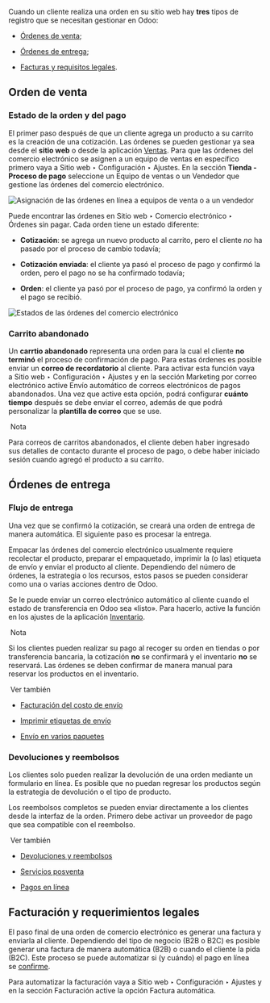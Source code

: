 Cuando un cliente realiza una orden en su sitio web hay **tres** tipos de registro que se necesitan gestionar en Odoo:

- [Órdenes de venta](https://www.odoo.com/documentation/17.0/es/applications/websites/ecommerce/ecommerce_management/order_handling.html#handling-sales);
    
- [Órdenes de entrega](https://www.odoo.com/documentation/17.0/es/applications/websites/ecommerce/ecommerce_management/order_handling.html#handling-delivery);
    
- [Facturas y requisitos legales](https://www.odoo.com/documentation/17.0/es/applications/websites/ecommerce/ecommerce_management/order_handling.html#handling-legal).
    

## Orden de venta[](https://www.odoo.com/documentation/17.0/es/applications/websites/ecommerce/ecommerce_management/order_handling.html#sales-orders "Enlazar permanentemente con este título")

### Estado de la orden y del pago[](https://www.odoo.com/documentation/17.0/es/applications/websites/ecommerce/ecommerce_management/order_handling.html#order-and-payment-status "Enlazar permanentemente con este título")

El primer paso después de que un cliente agrega un producto a su carrito es la creación de una cotización. Las órdenes se pueden gestionar ya sea desde el **sitio web** o desde la aplicación [Ventas](https://www.odoo.com/documentation/17.0/es/applications/sales/sales.html). Para que las órdenes del comercio electrónico se asignen a un equipo de ventas en específico primero vaya a Sitio web ‣ Configuración ‣ Ajustes. En la sección **Tienda - Proceso de pago** seleccione un Equipo de ventas o un Vendedor que gestione las órdenes del comercio electrónico.

![Asignación de las órdenes en línea a equipos de venta o a un vendedor](https://www.odoo.com/documentation/17.0/es/_images/handling-salesteam.png)

Puede encontrar las órdenes en Sitio web ‣ Comercio electrónico ‣ Órdenes sin pagar. Cada orden tiene un estado diferente:

- **Cotización**: se agrega un nuevo producto al carrito, pero el cliente _no_ ha pasado por el proceso de cambio todavía;
    
- **Cotización enviada**: el cliente ya pasó el proceso de pago y confirmó la orden, pero el pago no se ha confirmado todavía;
    
- **Orden**: el cliente ya pasó por el proceso de pago, ya confirmó la orden y el pago se recibió.
    

![Estados de las órdenes del comercio electrónico](https://www.odoo.com/documentation/17.0/es/_images/handling-status.png)

### Carrito abandonado[](https://www.odoo.com/documentation/17.0/es/applications/websites/ecommerce/ecommerce_management/order_handling.html#abandoned-cart "Enlazar permanentemente con este título")

Un **carrtio abandonado** representa una orden para la cual el cliente **no terminó** el proceso de confirmación de pago. Para estas órdenes es posible enviar un **correo de recordatorio** al cliente. Para activar esta función vaya a Sitio web ‣ Configuración ‣ Ajustes y en la sección Marketing por correo electrónico active Envío automático de correos electrónicos de pagos abandonados. Una vez que active esta opción, podrá configurar **cuánto tiempo** después se debe enviar el correo, además de que podrá personalizar la **plantilla de correo** que se use.

 Nota

Para correos de carritos abandonados, el cliente deben haber ingresado sus detalles de contacto durante el proceso de pago, o debe haber iniciado sesión cuando agregó el producto a su carrito.

## Órdenes de entrega[](https://www.odoo.com/documentation/17.0/es/applications/websites/ecommerce/ecommerce_management/order_handling.html#delivery-orders "Enlazar permanentemente con este título")

### Flujo de entrega[](https://www.odoo.com/documentation/17.0/es/applications/websites/ecommerce/ecommerce_management/order_handling.html#delivery-flow "Enlazar permanentemente con este título")

Una vez que se confirmó la cotización, se creará una orden de entrega de manera automática. El siguiente paso es procesar la entrega.

Empacar las órdenes del comercio electrónico usualmente requiere recolectar el producto, preparar el empaquetado, imprimir la (o las) etiqueta de envío y enviar el producto al cliente. Dependiendo del número de órdenes, la estrategia o los recursos, estos pasos se pueden considerar como una o varias acciones dentro de Odoo.

Se le puede enviar un correo electrónico automático al cliente cuando el estado de transferencia en Odoo sea «listo». Para hacerlo, active la función en los ajustes de la aplicación [Inventario](https://www.odoo.com/documentation/17.0/es/applications/inventory_and_mrp/inventory.html).

 Nota

Si los clientes pueden realizar su pago al recoger su orden en tiendas o por transferencia bancaria, la cotización **no** se confirmará y el inventario **no** se reservará. Las órdenes se deben confirmar de manera manual para reservar los productos en el inventario.

 Ver también

- [Facturación del costo de envío](https://www.odoo.com/documentation/17.0/es/applications/inventory_and_mrp/inventory/shipping_receiving/advanced_operations_shipping/invoicing.html)
    
- [Imprimir etiquetas de envío](https://www.odoo.com/documentation/17.0/es/applications/inventory_and_mrp/inventory/shipping_receiving/setup_configuration/labels.html)
    
- [Envío en varios paquetes](https://www.odoo.com/documentation/17.0/es/applications/inventory_and_mrp/inventory/shipping_receiving/advanced_operations_shipping/multipack.html)
    

### Devoluciones y reembolsos[](https://www.odoo.com/documentation/17.0/es/applications/websites/ecommerce/ecommerce_management/order_handling.html#returns-and-refunds "Enlazar permanentemente con este título")

Los clientes solo pueden realizar la devolución de una orden mediante un formulario en línea. Es posible que no puedan regresar los productos según la estrategia de devolución o el tipo de producto.

Los reembolsos completos se pueden enviar directamente a los clientes desde la interfaz de la orden. Primero debe activar un proveedor de pago que sea compatible con el reembolso.

 Ver también

- [Devoluciones y reembolsos](https://www.odoo.com/documentation/17.0/es/applications/sales/sales/products_prices/returns.html)
    
- [Servicios posventa](https://www.odoo.com/documentation/17.0/es/applications/services/helpdesk/advanced/after_sales.html)
    
- [Pagos en línea](https://www.odoo.com/documentation/17.0/es/applications/finance/payment_providers.html)
    

## Facturación y requerimientos legales[](https://www.odoo.com/documentation/17.0/es/applications/websites/ecommerce/ecommerce_management/order_handling.html#invoice-and-legal-requirements "Enlazar permanentemente con este título")

El paso final de una orden de comercio electrónico es generar una factura y enviarla al cliente. Dependiendo del tipo de negocio (B2B o B2C) es posible generar una factura de manera automática (B2B) o cuando el cliente la pida (B2C). Este proceso se puede automatizar si (y cuándo) el pago en línea se [confirme](https://www.odoo.com/documentation/17.0/es/applications/websites/ecommerce/ecommerce_management/order_handling.html#handling-sales).

Para automatizar la facturación vaya a Sitio web ‣ Configuración ‣ Ajustes y en la sección Facturación active la opción Factura automática.